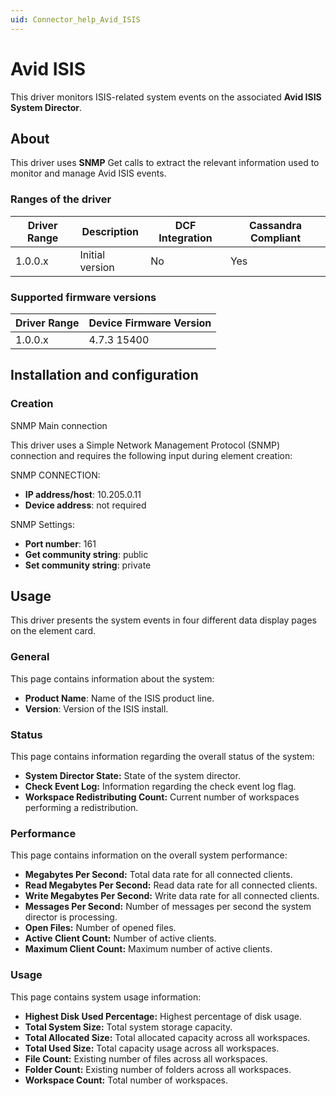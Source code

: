 ```yaml
---
uid: Connector_help_Avid_ISIS
---
```


# Avid ISIS

This driver monitors ISIS-related system events on the associated **Avid ISIS System Director**.

## About

This driver uses **SNMP** Get calls to extract the relevant information used to monitor and manage Avid ISIS events.

### Ranges of the driver

| **Driver Range** | **Description** | **DCF Integration** | **Cassandra Compliant** |
|------------------|-----------------|---------------------|-------------------------|
| 1.0.0.x          | Initial version | No                  | Yes                     |

### Supported firmware versions

| **Driver Range** | **Device Firmware Version** |
|------------------|-----------------------------|
| 1.0.0.x          | 4.7.3 15400                 |

## Installation and configuration

### Creation

SNMP Main connection

This driver uses a Simple Network Management Protocol (SNMP) connection and requires the following input during element creation:

SNMP CONNECTION:

- **IP address/host**: 10.205.0.11
- **Device address**: not required

SNMP Settings:

- **Port number**: 161
- **Get community string**: public
- **Set community string**: private

## Usage

This driver presents the system events in four different data display pages on the element card.

### General

This page contains information about the system:

- **Product Name**: Name of the ISIS product line.
- **Version**: Version of the ISIS install.

### Status

This page contains information regarding the overall status of the system:

- **System Director State:** State of the system director.
- **Check Event Log:** Information regarding the check event log flag.
- **Workspace Redistributing Count:** Current number of workspaces performing a redistribution.

### Performance

This page contains information on the overall system performance:

- **Megabytes Per Second:** Total data rate for all connected clients.
- **Read Megabytes Per Second:** Read data rate for all connected clients.
- **Write Megabytes Per Second:** Write data rate for all connected clients.
- **Messages Per Second:** Number of messages per second the system director is processing.
- **Open Files:** Number of opened files.
- **Active Client Count:** Number of active clients.
- **Maximum Client Count:** Maximum number of active clients.

### Usage

This page contains system usage information:

- **Highest Disk Used Percentage:** Highest percentage of disk usage.
- **Total System Size:** Total system storage capacity.
- **Total Allocated Size:** Total allocated capacity across all workspaces.
- **Total Used Size:** Total capacity usage across all workspaces.
- **File Count:** Existing number of files across all workspaces.
- **Folder Count:** Existing number of folders across all workspaces.
- **Workspace Count:** Total number of workspaces.
